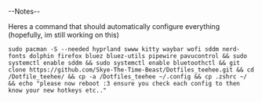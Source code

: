 --Notes--

Heres a command that should automatically configure everything (hopefully, im still working on this)

``` sudo pacman -S --needed hyprland swww kitty waybar wofi sddm nerd-fonts dolphin firefox bluez bluez-utils pipewire pavucontrol && sudo systemctl enable sddm && sudo systemctl enable bluetoothctl && git clone https://github.com/Skye-The-Time-Beast/Dotfiles_teehee.git && cd /Dotfile_teehee/ && cp -a /Dotfiles_teehee ~/.config && cp .zshrc ~/ && echo "please now reboot :3 ensure you check each config to then know your new hotkeys etc.." ```
